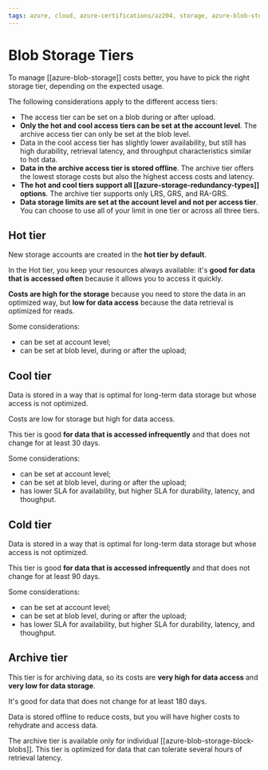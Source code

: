 ```yaml
---
tags: azure, cloud, azure-certifications/az204, storage, azure-blob-storage
---
```


# Blob Storage Tiers

To manage [[azure-blob-storage]] costs better, you have to pick the right storage tier, depending on the expected usage.

The following considerations apply to the different access tiers:

* The access tier can be set on a blob during or after upload.
* **Only the hot and cool access tiers can be set at the account level**. The archive access tier can only be set at the blob level.
* Data in the cool access tier has slightly lower availability, but still has high durability, retrieval latency, and throughput characteristics similar to hot data.
* **Data in the archive access tier is stored offline**. The archive tier offers the lowest storage costs but also the highest access costs and latency.
* **The hot and cool tiers support all [[azure-storage-redundancy-types]] options**. The archive tier supports only LRS, GRS, and RA-GRS.
* **Data storage limits are set at the account level and not per access tier**. You can choose to use all of your limit in one tier or across all three tiers.

## Hot tier

New storage accounts are created in the **hot tier by default**.

In the Hot tier, you keep your resources always available: it's **good for data that is accessed often** because it allows you to access it quickly.

**Costs are high for the storage** because you need to store the data in an optimized way, but **low for data access** because the data retrieval is optimized for reads.

Some considerations:

* can be set at account level;
* can be set at blob level, during or after the upload;

## Cool tier

Data is stored in a way that is optimal for long-term data storage but whose access is not optimized.

Costs are low for storage but high for data access.

This tier is good **for data that is accessed infrequently** and that does not change for at least 30 days.

Some considerations:

* can be set at account level;
* can be set at blob level, during or after the upload;
* has lower SLA for availability, but higher SLA for durability, latency, and thoughput.

## Cold tier

Data is stored in a way that is optimal for long-term data storage but whose access is not optimized.

This tier is good **for data that is accessed infrequently** and that does not change for at least 90 days.

Some considerations:

* can be set at account level;
* can be set at blob level, during or after the upload;
* has lower SLA for availability, but higher SLA for durability, latency, and thoughput.
  
## Archive tier

This tier is for archiving data, so its costs are **very high for data access** and **very low for data storage**.

It's good for data that does not change for at least 180 days.

Data is stored offline to reduce costs, but you will have higher costs to rehydrate and access data.

The archive tier is available only for individual [[azure-blob-storage-block-blobs]]. This tier is optimized for data that can tolerate several hours of retrieval latency.
